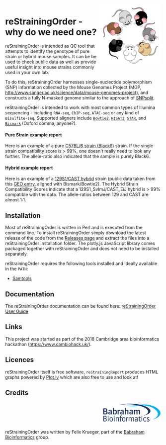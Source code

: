 <img title="Odd One Out" align="right" id="header_img" src="Docs/Images/mice_logo.png">

# reStrainingOrder - why do we need one?
reStrainingOrder is intended as QC tool that attempts to identify the genotype of pure strain or hybrid mouse samples. It can be be used to check public data as well as provide useful insight into mouse strains commonly used in your own lab.

To do this, reStrainingOrder harnesses single-nucleotide polymorphism (SNP) information collected by the Mouse Genomes Project (MGP, http://www.sanger.ac.uk/science/data/mouse-genomes-project), and constructs a fully N-masked genome similar to the approach of [SNPsplit](https://github.com/FelixKrueger/SNPsplit/blob/master/SNPsplit_User_Guide.md).

reStrainingOrder is intended to work with most common types of Illumina sequencing - including `RNA-seq`, `ChIP-seq`, `ATAC-seq` or any kind of `Bisulfite-seq`. Supported aligners include [`Bowtie2`](https://github.com/BenLangmead/bowtie2), [`HISAT2`](https://ccb.jhu.edu/software/hisat2/index.shtml), [`STAR`](https://github.com/alexdobin/STAR), and [`Bismark`](https://github.com/FelixKrueger/Bismark) (Oxford comma, anyone?).

#### Pure Strain example report

Here is an example of a pure [C57BL/6 strain (Black6)](https://www.bioinformatics.babraham.ac.uk/projects/reStrainingOrder/pure_strain_example.html) strain. If the single-strain compatibility score is > 99%, one doesn't really need to look any further. The allele-ratio also indicated that the sample is purely Black6.

#### Hybrid example report

Here is an example of a [129S1/CAST hybrid](https://www.bioinformatics.babraham.ac.uk/projects/reStrainingOrder/129_CAST_hybrid_example.html) strain (public data taken from this [GEO entry](https://www.ncbi.nlm.nih.gov/geo/query/acc.cgi?acc=GSM753570), aligned with Bismark/Bowtie2). The Hybrid Strain Compatibility Scores indicate that a 129S1_SvImJ/CAST_EiJ hybrid is > 99% compatible with the data. The allele-ratios between 129 and CAST are almost 1:1.


## Installation

Most of reStrainingOrder is written in Perl and is executed from the command line. To install reStrainingOrder simply download the latest release of the code from the [Releases page](https://github.com/FelixKrueger/reStrainingOrder/releases) and extract the files into a reStrainingOrder installation folder. The plotly.js JavaScript library comes packaged together with reStrainingOrder and does not need to be installed separately.

reStrainingOrder requires the following tools installed and ideally available in the `PATH`:
- [Samtools](http://samtools.sourceforge.net/)


## Documentation
The reStrainingOrder documentation can be found here: [reStrainingOrder User Guide](./Docs/README.md)


## Links

This project was started as part of the 2018 Cambridge area bioinformatics hackathon (https://www.cambiohack.uk/).

## Licences

reStrainingOrder itself is free software, `reStrainingReport` produces HTML graphs powered by [Plot.ly](https://plot.ly/javascript/) which are also free to use and look at!

## Credits
<p align="right"> <img title="Babraham Bioinformatics" id="logo_img" src="Docs/Images/bioinformatics_logo.png"></p>

reStrainingOrder was written by Felix Krueger, part of the [Babraham Bioinformatics](https://www.bioinformatics.babraham.ac.uk) group.
